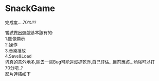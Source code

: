 # SnackGame
完成度....70%??

嘗試做出遊戲基本該有的:<br />
1.圖像顯示<br/>
2.操作<br/>
3.音樂播放<br/>
4.Save&Load<br/>
坑真的意外地多,除去一些Bug可能還沒抓乾淨,自己評估...目前應該...勉強可以打70分吧..?<br/>
影片連結如下<br />
